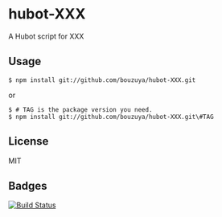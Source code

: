 # hubot-XXX

A Hubot script for XXX

## Usage

    $ npm install git://github.com/bouzuya/hubot-XXX.git

or

    $ # TAG is the package version you need.
    $ npm install git://github.com/bouzuya/hubot-XXX.git\#TAG

## License

MIT

## Badges

[![Build Status](https://travis-ci.org/bouzuya/hubot-XXX.svg?branch=master)](https://travis-ci.org/bouzuya/hubot-XXX)
